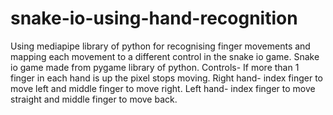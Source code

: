 # snake-io-using-hand-recognition
Using mediapipe library of python for recognising finger movements and mapping each movement to a different control in the snake io game.
Snake io game made from pygame library of python.
Controls- If more than 1 finger in each hand is up the pixel stops moving.
Right hand- index finger to move left and middle finger to move right.
Left hand- index finger to move straight and middle finger to move back.
